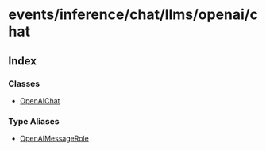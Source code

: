 # events/inference/chat/llms/openai/chat

## Index

### Classes

- [OpenAIChat](classes/OpenAIChat.md)

### Type Aliases

- [OpenAIMessageRole](type-aliases/OpenAIMessageRole.md)

